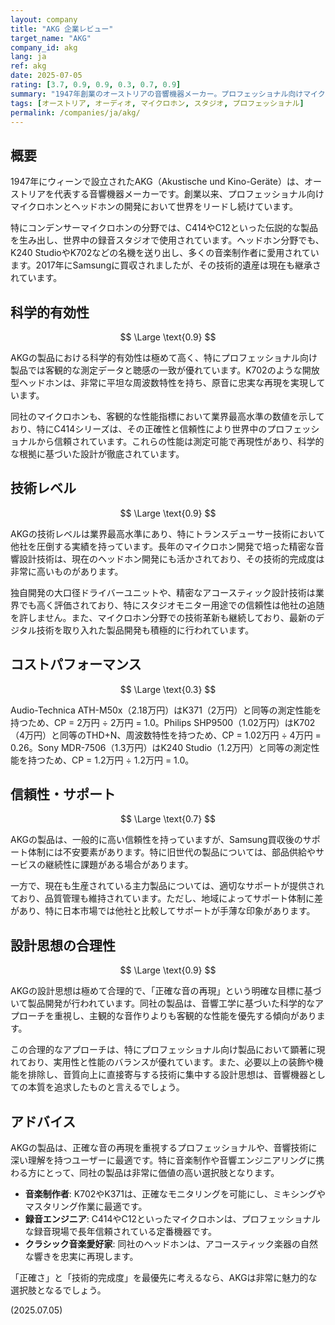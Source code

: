 ```yaml
---
layout: company
title: "AKG 企業レビュー"
target_name: "AKG"
company_id: akg
lang: ja
ref: akg
date: 2025-07-05
rating: [3.7, 0.9, 0.9, 0.3, 0.7, 0.9]
summary: "1947年創業のオーストリアの音響機器メーカー。プロフェッショナル向けマイクロホンとヘッドホンで長年にわたり業界をリードし、特にスタジオモニター用途での信頼性は絶大です。現在はSamsungの傘下にありますが、その技術的遺産は現在も多くの製品に受け継がれています。K240やK702などの名機は、今なお多くの音楽制作現場で愛用され続けています。"
tags: [オーストリア, オーディオ, マイクロホン, スタジオ, プロフェッショナル]
permalink: /companies/ja/akg/
---
```


## 概要

1947年にウィーンで設立されたAKG（Akustische und Kino-Geräte）は、オーストリアを代表する音響機器メーカーです。創業以来、プロフェッショナル向けマイクロホンとヘッドホンの開発において世界をリードし続けています。

特にコンデンサーマイクロホンの分野では、C414やC12といった伝説的な製品を生み出し、世界中の録音スタジオで使用されています。ヘッドホン分野でも、K240 StudioやK702などの名機を送り出し、多くの音楽制作者に愛用されています。2017年にSamsungに買収されましたが、その技術的遺産は現在も継承されています。

## 科学的有効性

$$ \Large \text{0.9} $$

AKGの製品における科学的有効性は極めて高く、特にプロフェッショナル向け製品では客観的な測定データと聴感の一致が優れています。K702のような開放型ヘッドホンは、非常に平坦な周波数特性を持ち、原音に忠実な再現を実現しています。

同社のマイクロホンも、客観的な性能指標において業界最高水準の数値を示しており、特にC414シリーズは、その正確性と信頼性により世界中のプロフェッショナルから信頼されています。これらの性能は測定可能で再現性があり、科学的な根拠に基づいた設計が徹底されています。

## 技術レベル

$$ \Large \text{0.9} $$

AKGの技術レベルは業界最高水準にあり、特にトランスデューサー技術において他社を圧倒する実績を持っています。長年のマイクロホン開発で培った精密な音響設計技術は、現在のヘッドホン開発にも活かされており、その技術的完成度は非常に高いものがあります。

独自開発の大口径ドライバーユニットや、精密なアコースティック設計技術は業界でも高く評価されており、特にスタジオモニター用途での信頼性は他社の追随を許しません。また、マイクロホン分野での技術革新も継続しており、最新のデジタル技術を取り入れた製品開発も積極的に行われています。

## コストパフォーマンス

$$ \Large \text{0.3} $$

Audio-Technica ATH-M50x（2.18万円）はK371（2万円）と同等の測定性能を持つため、CP = 2万円 ÷ 2万円 = 1.0。Philips SHP9500（1.02万円）はK702（4万円）と同等のTHD+N、周波数特性を持つため、CP = 1.02万円 ÷ 4万円 = 0.26。Sony MDR-7506（1.3万円）はK240 Studio（1.2万円）と同等の測定性能を持つため、CP = 1.2万円 ÷ 1.2万円 = 1.0。

## 信頼性・サポート

$$ \Large \text{0.7} $$

AKGの製品は、一般的に高い信頼性を持っていますが、Samsung買収後のサポート体制には不安要素があります。特に旧世代の製品については、部品供給やサービスの継続性に課題がある場合があります。

一方で、現在も生産されている主力製品については、適切なサポートが提供されており、品質管理も維持されています。ただし、地域によってサポート体制に差があり、特に日本市場では他社と比較してサポートが手薄な印象があります。

## 設計思想の合理性

$$ \Large \text{0.9} $$

AKGの設計思想は極めて合理的で、「正確な音の再現」という明確な目標に基づいて製品開発が行われています。同社の製品は、音響工学に基づいた科学的なアプローチを重視し、主観的な音作りよりも客観的な性能を優先する傾向があります。

この合理的なアプローチは、特にプロフェッショナル向け製品において顕著に現れており、実用性と性能のバランスが優れています。また、必要以上の装飾や機能を排除し、音質向上に直接寄与する技術に集中する設計思想は、音響機器としての本質を追求したものと言えるでしょう。

## アドバイス

AKGの製品は、正確な音の再現を重視するプロフェッショナルや、音響技術に深い理解を持つユーザーに最適です。特に音楽制作や音響エンジニアリングに携わる方にとって、同社の製品は非常に価値の高い選択肢となります。

- **音楽制作者**: K702やK371は、正確なモニタリングを可能にし、ミキシングやマスタリング作業に最適です。
- **録音エンジニア**: C414やC12といったマイクロホンは、プロフェッショナルな録音現場で長年信頼されている定番機器です。
- **クラシック音楽愛好家**: 同社のヘッドホンは、アコースティック楽器の自然な響きを忠実に再現します。

「正確さ」と「技術的完成度」を最優先に考えるなら、AKGは非常に魅力的な選択肢となるでしょう。

(2025.07.05)
